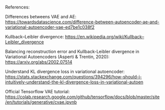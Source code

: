 References: 

Differences betweens VAE and AE:
https://towardsdatascience.com/difference-between-autoencoder-ae-and-variational-autoencoder-vae-ed7be1c038f2

Kullback–Leibler divergence:
https://en.wikipedia.org/wiki/Kullback–Leibler_divergence

Balancing reconstruction error and Kullback-Leibler divergence in Variational Autoencoders (Asperti & Trentin, 2020):
https://arxiv.org/abs/2002.07514

Understand KL divergence loss in variational autoencoder:
https://stats.stackexchange.com/questions/394296/how-should-i-intuitively-understand-the-kl-divergence-loss-in-variational-autoen

Official Tensorflow VAE tutorial:
https://colab.research.google.com/github/tensorflow/docs/blob/master/site/en/tutorials/generative/cvae.ipynb
